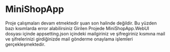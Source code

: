 # MiniShopApp
 
Proje çalışmaları devam etmektedir şuan son halinde değildir. Bu yüzden bazı kısımlarda error alabilirsiniz
Girilen Projede MiniShopApp.WebUI dosyası içinde appsetting.json içindeki mailgiriniz ve şifregiriniz kısmına mail ve şifrelerinizi girdiğinizde mail gönderme onaylama işlemleri gerçekleşmektedir.
